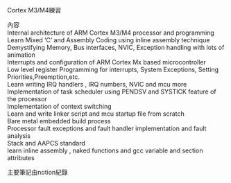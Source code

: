 Cortex M3/M4練習

內容    
Internal architecture of ARM Cortex M3/M4 processor and programming  
Learn Mixed ‘C’ and Assembly Coding using inline assembly technique  
Demystifying Memory, Bus interfaces, NVIC, Exception handling with lots of animation  
Interrupts and configuration of ARM Cortex Mx based microcontroller  
Low level register Programming for interrupts, System Exceptions, Setting Priorities,Preemption,etc.  
Learn writing IRQ handlers , IRQ numbers, NVIC and mcu more  
Implementation of task scheduler using PENDSV and SYSTICK feature of the processor  
Implementation of context switching  
Learn and write linker script and mcu startup file from scratch  
Bare metal embedded build process  
Processor fault exceptions and fault handler implementation and fault analysis  
Stack and AAPCS standard  
learn inline assembly , naked functions and gcc variable and section attributes

主要筆記由notion紀錄
